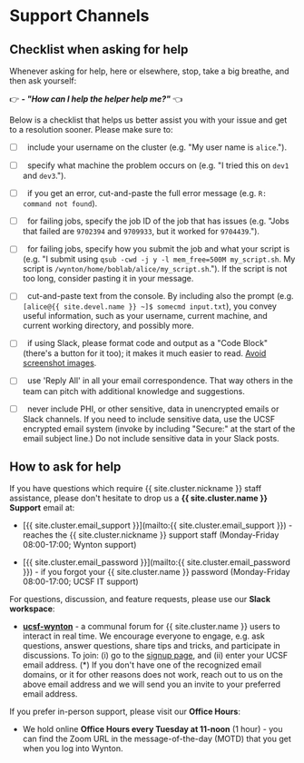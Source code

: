 # Support Channels

## Checklist when asking for help

Whenever asking for help, here or elsewhere, stop, take a big breathe, and then ask yourself:

👉 **_- "How can I help the helper help me?"_** 👈

Below is a checklist that helps us better assist you with your issue
and get to a resolution sooner. Please make sure to:

  * [ ] &nbsp; include your username on the cluster (e.g. "My user
        name is `alice`.").
  
  * [ ] &nbsp; specify what machine the problem occurs on (e.g. "I
        tried this on `dev1` and `dev3`.").

  * [ ] &nbsp; if you get an error, cut-and-paste the full error
        message (e.g. `R: command not found`).

  * [ ] &nbsp; for failing jobs, specify the job ID of the job that
        has issues (e.g. "Jobs that failed are `9702394` and
        `9709933`, but it worked for `9704439`.").

  * [ ] &nbsp; for failing jobs, specify how you submit the job and
        what your script is (e.g. "I submit using `qsub -cwd -j y -l
        mem_free=500M my_script.sh`. My script is
        `/wynton/home/boblab/alice/my_script.sh`.").  If the script is
        not too long, consider pasting it in your message.

  * [ ] &nbsp; cut-and-paste text from the console. By including also
        the prompt (e.g. `[alice@{{ site.devel.name }} ~]$ somecmd
        input.txt`), you convey useful information, such as your
        username, current machine, and current working directory, and
        possibly more.
  
  * [ ] &nbsp; if using Slack, please format code and output as a "Code
        Block" (there's a button for it too); it makes it much easier
        to read.  [Avoid screenshot
        images](/hpc/support/faq.html#avoid-screenshots-when-asking-for-help).
  
  * [ ] &nbsp; use 'Reply All' in all your email correspondence. That
        way others in the team can pitch with additional knowledge and
        suggestions.
  
  * [ ] &nbsp; never include PHI, or other sensitive, data in
        unencrypted emails or Slack channels. If you need to include
        sensitive data, use the UCSF encrypted email system (invoke by
        including "Secure:" at the start of the email subject line.)
        Do not include sensitive data in your Slack posts.
  


## How to ask for help

If you have questions which require {{ site.cluster.nickname }} staff
assistance, please don't hesitate to drop us a **{{ site.cluster.name
}} Support** email at:

   * [{{ site.cluster.email_support }}](mailto:{{
     site.cluster.email_support }}) - reaches the {{
     site.cluster.nickname }} support staff (Monday-Friday
     08:00-17:00; Wynton support)

   * [{{ site.cluster.email_password }}](mailto:{{
     site.cluster.email_password }}) - if you forgot your {{
     site.cluster.name }} password (Monday-Friday 08:00-17:00; UCSF IT
     support)

For questions, discussion, and feature requests, please use our
**Slack workspace**:

   * **[ucsf-wynton](https://ucsf-wynton.slack.com/)** - a communal
     forum for {{ site.cluster.name }} users to interact in real time.
     We encourage everyone to engage, e.g. ask questions, answer
     questions, share tips and tricks, and participate in discussions.
     To join: (i) go to the [signup
     page](https://join.slack.com/t/ucsf-wynton/signup), and (ii)
     enter your UCSF email address. (\*) If you don't have one of the
     recognized email domains, or it for other reasons does not work,
     reach out to us on the above email address and we will send you
     an invite to your preferred email address.

If you prefer in-person support, please visit our **Office Hours**:

   * We hold online **Office Hours every Tuesday at 11-noon** (1
     hour) - you can find the Zoom URL in the message-of-the-day
     (MOTD) that you get when you log into Wynton.

